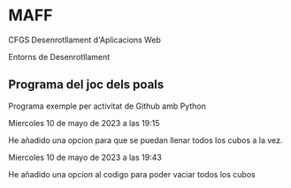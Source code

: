 # MAFF

CFGS Desenrotllament d'Aplicacions Web

Entorns de Desenrotllament

## Programa del joc dels poals

Programa exemple per activitat de Github amb Python

Miercoles 10 de mayo de 2023 a las 19:15 

He añadido una opcion para que se puedan llenar todos los cubos a la vez.

Miercoles 10 de mayo de 2023 a las 19:43

He añadido una opcion al codigo para poder vaciar todos los cubos
